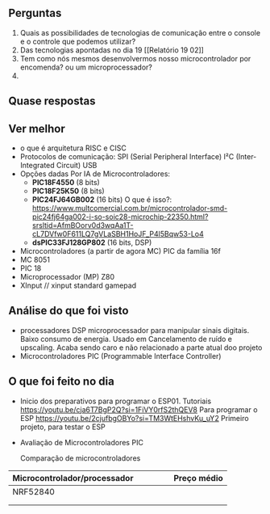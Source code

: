 ## Perguntas

1. Quais as possibilidades de tecnologias de comunicação entre o console e o controle que podemos utilizar?
2. Das tecnologias apontadas no dia 19 [[Relatório 19 02]]
3. Tem como nós mesmos desenvolvermos nosso microcontrolador por encomenda? ou um microprocessador?
4. 
## Quase respostas
## Ver melhor

- o que é arquitetura RISC e CISC
- Protocolos de comunicação:
	SPI (Serial Peripheral Interface)
	I²C (Inter-Integrated Circuit)
	USB
- Opções dadas Por IA de Microcontroladores:
	- **PIC18F4550** (8 bits)
	- **PIC18F25K50** (8 bits)
	- **PIC24FJ64GB002** (16 bits)
		O que é isso?: https://www.multcomercial.com.br/microcontrolador-smd-pic24fj64ga002-i-so-soic28-microchip-22350.html?srsltid=AfmBOorv0d3wqAa1T-cL7DVfw0F611LQ7gVLaSBH1HoJF_P4l5Bqw53-Lo4
	- **dsPIC33FJ128GP802** (16 bits, DSP)
- Microcontroladores (a partir de agora MC) PIC da família 16f
- MC 8051
- PIC 18
- Microprocessador (MP) Z80
- XInput // xinput standard gamepad

## Análise do que foi visto

- processadores DSP 
	microprocessador para manipular sinais digitais.
	Baixo consumo de energia. 
	Usado em Cancelamento de ruído e upscaling.
	Acaba sendo caro e não relacionado a parte atual doo projeto
- Microcontroladores PIC (Programmable Interface Controller)
	
## O que foi feito no dia
- Inicio dos preparativos para programar o ESP01. Tutoriais
	https://youtu.be/cja6T7BgP2Q?si=1FiVY0rfS2thQEV8
		Para programar o ESP
	https://youtu.be/2cjufbgOBYo?si=TM3WtEHshvKu_uY2
		Primeiro projeto, para testar o ESP
- Avaliação de Microcontroladores PIC
  
  Comparação de microcontroladores

| Microcontrolador/processador |     |     |     |     | Preço médio |
| ---------------------------- | --- | --- | --- | --- | ----------- |
| NRF52840                     |     |     |     |     |             |
|                              |     |     |     |     |             |
|                              |     |     |     |     |             |

